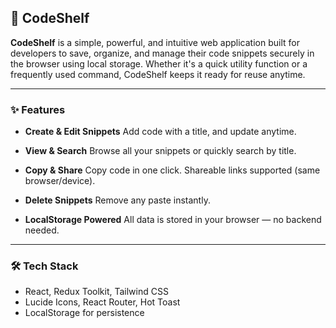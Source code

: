 ## 🚀 CodeShelf

**CodeShelf** is a simple, powerful, and intuitive web application built for developers to save, organize, and manage their code snippets securely in the browser using local storage. Whether it's a quick utility function or a frequently used command, CodeShelf keeps it ready for reuse anytime.

---

### ✨ Features

* **Create & Edit Snippets**
  Add code with a title, and update anytime.

* **View & Search**
  Browse all your snippets or quickly search by title.

* **Copy & Share**
  Copy code in one click. Shareable links supported (same browser/device).

* **Delete Snippets**
  Remove any paste instantly.

* **LocalStorage Powered**
  All data is stored in your browser — no backend needed.

---

### 🛠 Tech Stack

* React, Redux Toolkit, Tailwind CSS
* Lucide Icons, React Router, Hot Toast
* LocalStorage for persistence

